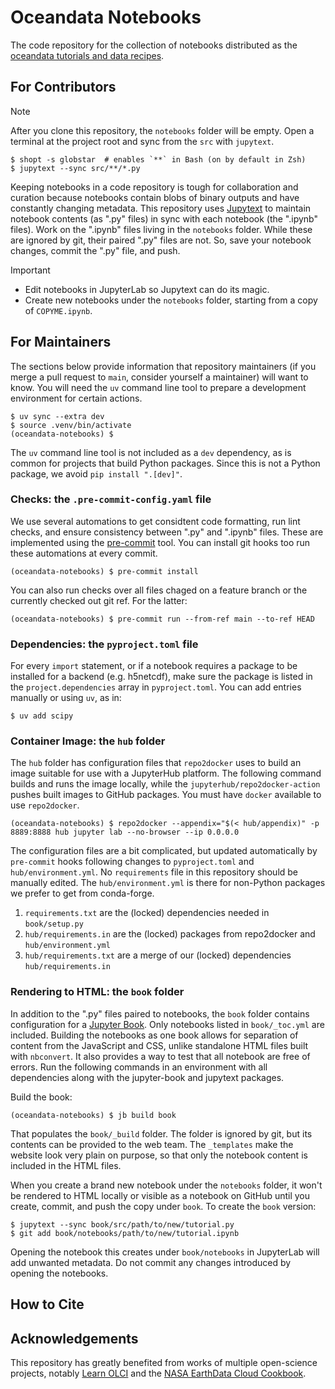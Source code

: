 # Oceandata Notebooks

The code repository for the collection of notebooks distributed as
the [oceandata tutorials and data recipes][tutorials].

## For Contributors

> [!Note]
> After you clone this repository, the `notebooks` folder will be empty. Open a
> terminal at the project root and sync from the `src` with `jupytext`.

```shell
$ shopt -s globstar  # enables `**` in Bash (on by default in Zsh)
$ jupytext --sync src/**/*.py
```

Keeping notebooks in a code repository is tough for collaboration and curation
because notebooks contain blobs of binary outputs and have constantly changing metadata.
This repository uses [Jupytext][jupytext] to maintain notebook contents (as ".py" files)
in sync with each notebook (the ".ipynb" files). Work on the ".ipynb" files living
in the `notebooks` folder. While these are ignored by git, their paired ".py" files are
not. So, save your notebook changes, commit the ".py" file, and push.

> [!IMPORTANT]
> - Edit notebooks in JupyterLab so Jupytext can do its magic.
> - Create new notebooks under the `notebooks` folder, starting from a copy of `COPYME.ipynb`.

## For Maintainers

The sections below provide information that repository maintainers (if you merge a pull
request to `main`, consider yourself a maintainer) will want to know. You will need the
`uv` command line tool to prepare a development environment for certain actions.
```shell
$ uv sync --extra dev
$ source .venv/bin/activate
(oceandata-notebooks) $
```
The `uv` command line tool is not included as a `dev` dependency, as is common for projects
that build Python packages. Since this is not a Python package, we avoid `pip install ".[dev]"`.

### Checks: the `.pre-commit-config.yaml` file

We use several automations to get considtent code formatting, run lint checks, and ensure
consistency between ".py" and ".ipynb" files. These are implemented using the [pre-commit]
tool. You can install git hooks too run these automations at every commit.
```shell
(oceandata-notebooks) $ pre-commit install
```
You can also run checks over all files chaged on a feature branch or the currently
checked out git ref. For the latter:
```shell
(oceandata-notebooks) $ pre-commit run --from-ref main --to-ref HEAD
```

### Dependencies: the `pyproject.toml` file

For every `import` statement, or if a notebook requires a package to be installed
for a backend (e.g. h5netcdf), make sure the package is listed in the `project.dependencies`
array in `pyproject.toml`. You can add entries manually or using `uv`, as in:
```shell
$ uv add scipy
```

### Container Image: the `hub` folder

The `hub` folder has configuration files that `repo2docker` uses to build an image suitable
for use with a JupyterHub platform. The following command builds and runs the image locally,
while the `jupyterhub/repo2docker-action` pushes built images to GitHub packages. You
must have `docker` available to use `repo2docker`.

```shell
(oceandata-notebooks) $ repo2docker --appendix="$(< hub/appendix)" -p 8889:8888 hub jupyter lab --no-browser --ip 0.0.0.0
```

The configuration files are a bit complicated, but updated automatically by `pre-commit`
hooks following changes to `pyproject.toml` and `hub/environment.yml`. No `requirements`
file in this repository should be manually edited. The `hub/environment.yml` is there
for non-Python packages we prefer to get from conda-forge.
1. `requirements.txt` are the (locked) dependencies needed in `book/setup.py`
1. `hub/requirements.in` are the (locked) packages from repo2docker and `hub/environment.yml`
1. `hub/requirements.txt` are a merge of our (locked) dependencies `hub/requirements.in`

### Rendering to HTML: the `book` folder

In addition to the ".py" files paired to notebooks, the `book` folder contains configuration
for a [Jupyter Book][jb]. Only notebooks listed in `book/_toc.yml` are included. Building
the notebooks as one book allows for separation of content from the JavaScript and CSS,
unlike standalone HTML files built with `nbconvert`. It also provides a way to test that
all notebook are free of errors. Run the following commands in an environment with all
dependencies along with the jupyter-book and jupytext packages.

Build the book:
```shell
(oceandata-notebooks) $ jb build book
```
That populates the `book/_build` folder. The folder is ignored by git, but its contents
can be provided to the web team. The `_templates` make the website look very plain on
purpose, so that only the notebook content is included in the HTML files.

When you create a brand new notebook under the `notebooks` folder, it won't be rendered
to HTML locally or visible as a notebook on GitHub until you create, commit, and push the
copy under `book`. To create the `book` version:
```shell
$ jupytext --sync book/src/path/to/new/tutorial.py
$ git add book/notebooks/path/to/new/tutorial.ipynb
```
Opening the notebook this creates under `book/notebooks` in JupyterLab will add unwanted
metadata. Do not commit any changes introduced by opening the notebooks.

## How to Cite

## Acknowledgements
This repository has greatly benefited from works of multiple open-science projects,
notably [Learn OLCI][learn-olci] and the [NASA EarthData Cloud Cookbook][cookbook].

[tutorials]: https://oceancolor.gsfc.nasa.gov/resources/docs/tutorials
[jupytext]: https://jupytext.readthedocs.io/
[jupyterlab]: https://jupyter.org
[jb]: https://jupyterbook.org
[learn-olci]: https://github.com/wekeo/learn-olci/blob/main/README.md
[cookbook]: https://nasa-openscapes.github.io/earthdata-cloud-cookbook
[pre-commit]: https://pre-commit.com/
